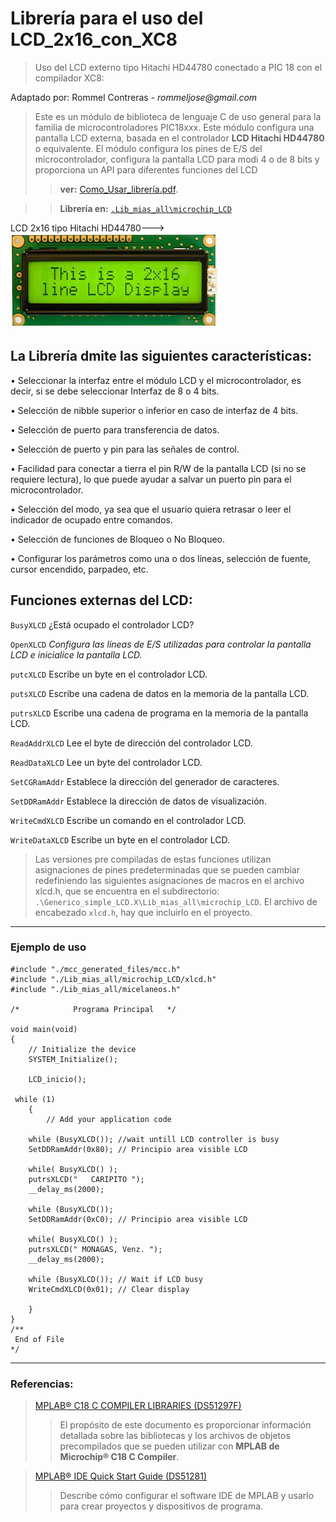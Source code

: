 # Librería para el uso del LCD_2x16_con_XC8

> Uso del LCD externo tipo Hitachi HD44780 
> conectado a PIC 18 con el compilador XC8:

Adaptado por: Rommel Contreras - _rommeljose@gmail.com_

> Este es un módulo de biblioteca de lenguaje C de uso general para la familia de
> microcontroladores PIC18xxx. Este módulo configura una pantalla LCD externa, 
> basada en el controlador **LCD Hitachi HD44780** o equivalente. El 
> módulo configura los pines de E/S del microcontrolador, configura la pantalla
> LCD para modi 4 o de 8 bits y proporciona un API para diferentes funciones del LCD 
>> **ver:** [Como_Usar_librería.pdf](.doc/guia_de_uso.pdf).

>>**Librería en:** [`.Lib_mias_all\microchip_LCD`](./Generico_simple_LCD.X/Lib_mias_all/microchip_LCD)

LCD 2x16 tipo Hitachi HD44780---> ![LCD 2x16 tipo HD44780](./Generico_simple_LCD.X/Lib_mias_all/LCD2x16.jpg)
  
## La Librería dmite las siguientes características:

•	Seleccionar la interfaz entre el módulo LCD y el microcontrolador, es decir, si se debe seleccionar Interfaz de 8 o 4 bits.

•	Selección de nibble superior o inferior en caso de interfaz de 4 bits.

•	Selección de puerto para transferencia de datos.

•	Selección de puerto y pin para las señales de control.

•	Facilidad para conectar a tierra el pin R/W de la pantalla LCD (si no se requiere lectura), lo que puede ayudar a salvar un puerto pin para el microcontrolador.

•	Selección del modo, ya sea que el usuario quiera retrasar o leer el indicador de ocupado entre comandos.

•	Selección de funciones de Bloqueo o No Bloqueo.

•	Configurar los parámetros como una o dos líneas, selección de fuente, cursor encendido, parpadeo, etc.

## Funciones externas del LCD:

`BusyXLCD`	¿Está ocupado el controlador LCD?

`OpenXLCD`	*Configura las líneas de E/S utilizadas para controlar la pantalla LCD e inicialice la pantalla LCD.*

`putcXLCD`	Escribe un byte en el controlador LCD.

`putsXLCD`	Escribe una cadena de datos en la memoria de la pantalla LCD.

`putrsXLCD`	Escribe una cadena de programa en la memoria de la pantalla LCD.

`ReadAddrXLCD`	Lee el byte de dirección del controlador LCD.

`ReadDataXLCD`	Lee un byte del controlador LCD.

`SetCGRamAddr`	Establece la dirección del generador de caracteres.

`SetDDRamAddr`	Establece la dirección de datos de visualización.

`WriteCmdXLCD`	Escribe un comando en el controlador LCD.

`WriteDataXLCD`	Escribe un byte en el controlador LCD.

> Las versiones pre compiladas de estas funciones utilizan asignaciones de pines predeterminadas
> que se pueden cambiar redefiniendo las siguientes asignaciones de macros en el archivo xlcd.h, 
> que se encuentra en el subdirectorio: `.\Generico_simple_LCD.X\Lib_mias_all\microchip_LCD`. 
> El archivo de encabezado `xlcd.h`, hay que incluirlo en el proyecto.

***
### Ejemplo de uso

```
#include "./mcc_generated_files/mcc.h"
#include "./Lib_mias_all/microchip_LCD/xlcd.h"
#include "./Lib_mias_all/micelaneos.h"

/*            Programa Principal   */

void main(void)
{
    // Initialize the device
    SYSTEM_Initialize();
   
    LCD_inicio();

 while (1)
    {
        // Add your application code

    while (BusyXLCD()); //wait untill LCD controller is busy  
    SetDDRamAddr(0x80); // Principio area visible LCD
    
    while( BusyXLCD() ); 
    putrsXLCD("   CARIPITO ");
    __delay_ms(2000);

    while (BusyXLCD());
    SetDDRamAddr(0xC0); // Principio area visible LCD
    
    while( BusyXLCD() ); 
    putrsXLCD(" MONAGAS, Venz. ");
    __delay_ms(2000);
    
    while (BusyXLCD()); // Wait if LCD busy
    WriteCmdXLCD(0x01); // Clear display

    }
}
/**
 End of File
*/

```
***

### Referencias:

> [MPLAB® C18 C COMPILER LIBRARIES (DS51297F)](https://ww1.microchip.com/downloads/en/devicedoc/mplab_c18_libraries_51297f.pdf)
>> El propósito de este documento es proporcionar información detallada sobre las bibliotecas y los archivos 
>> de objetos precompilados que se pueden utilizar con **MPLAB de Microchip® C18 C Compiler**.

> [MPLAB® IDE Quick Start Guide (DS51281)](https://ww1.microchip.com/downloads/en/devicedoc/51281e.pdf)
>> Describe cómo configurar el software IDE de MPLAB y usarlo para crear proyectos y dispositivos de programa.
